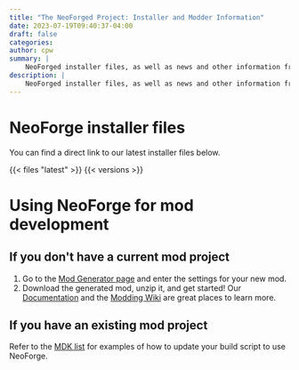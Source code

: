 ```yaml
---
title: "The NeoForged Project: Installer and Modder Information"
date: 2023-07-19T09:40:37-04:00
draft: false
categories:
author: cpw
summary: |
    NeoForged installer files, as well as news and other information from the NeoForged project
description: |
    NeoForged installer files, as well as news and other information from the NeoForged project
---
```

# NeoForge installer files
You can find a direct link to our latest installer files below.

{{< files "latest" >}}
{{< versions >}}

# Using NeoForge for mod development

## If you don't have a current mod project
1. Go to the [Mod Generator page] and enter the settings for your new mod.
2. Download the generated mod, unzip it, and get started! Our [Documentation] and the [Modding Wiki] are great places to learn more.

## If you have an existing mod project
Refer to the [MDK list] for examples of how to update your build script to use NeoForge.

[MDK list]: https://github.com/neoforgemdks
[Documentation]: https://docs.neoforged.net
[Modding Wiki]: https://forge.gemwire.uk
[Mod Generator page]: /mod-generator
